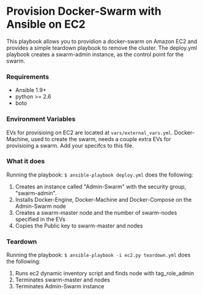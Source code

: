 # Provision Docker-Swarm with Ansible on EC2

This playbook allows you to providion a docker-swarm on Amazon EC2 and provides a simple teardown playbook to remove the cluster. The deploy.yml playbook creates a swarm-admin instance, as the control point for the swarm.

### Requirements
   * Ansible 1.9+
   * python >= 2.6
   * boto

### Environment Variables
EVs for provisioing on EC2 are located at `vars/external_vars.yml`. Docker-Machine, used to create the swarm, needs a couple extra EVs for provisioing a swarm. Add your specifcs to this file.

### What it does
Running the playbook: `$ ansible-playbook deploy.yml` does the following:

1. Creates  an instance called "Admin-Swarm" with the security group, "swarm-admin".
1. Installs Docker-Engine, Docker-Machine and Docker-Compose on the Admin-Swarm node
1. Creates a swarm-master node and the number of swarm-nodes specified in the EVs
1. Copies the Public key to swarm-master and nodes

### Teardown
Running the playbook: `$ ansible-playbook -i ec2.py teardown.yml` does the following:

1. Runs ec2 dynamic inventory script and finds node with tag_role_admin
2. Terminates swarm-master and nodes
3. Terminates Admin-Swarm instance
